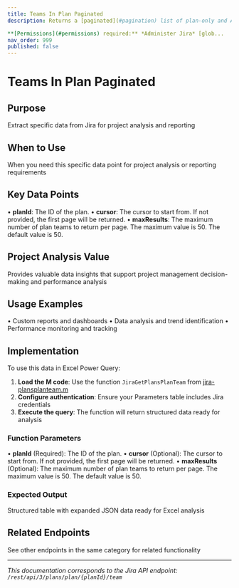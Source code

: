 ```yaml
---
title: Teams In Plan Paginated
description: Returns a [paginated](#pagination) list of plan-only and Atlassian teams in a plan.

**[Permissions](#permissions) required:** *Administer Jira* [glob...
nav_order: 999
published: false
---
```


# Teams In Plan Paginated

## Purpose
Extract specific data from Jira for project analysis and reporting

## When to Use
When you need this specific data point for project analysis or reporting requirements

## Key Data Points
• **planId**: The ID of the plan.
• **cursor**: The cursor to start from. If not provided, the first page will be returned.
• **maxResults**: The maximum number of plan teams to return per page. The maximum value is 50. The default value is 50.

## Project Analysis Value
Provides valuable data insights that support project management decision-making and performance analysis

## Usage Examples
• Custom reports and dashboards
• Data analysis and trend identification
• Performance monitoring and tracking

## Implementation
To use this data in Excel Power Query:

1. **Load the M code**: Use the function `JiraGetPlansPlanTeam` from [jira-plansplanteam.m](../assets/jira-plansplanteam.m)
2. **Configure authentication**: Ensure your Parameters table includes Jira credentials
3. **Execute the query**: The function will return structured data ready for analysis

### Function Parameters
• **planId** (Required): The ID of the plan.
• **cursor** (Optional): The cursor to start from. If not provided, the first page will be returned.
• **maxResults** (Optional): The maximum number of plan teams to return per page. The maximum value is 50. The default value is 50.

### Expected Output
Structured table with expanded JSON data ready for Excel analysis

## Related Endpoints
See other endpoints in the same category for related functionality

---
*This documentation corresponds to the Jira API endpoint: `/rest/api/3/plans/plan/{planId}/team`*
